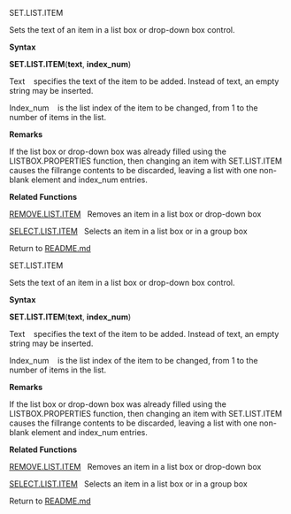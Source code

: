 SET.LIST.ITEM

Sets the text of an item in a list box or drop-down box control.

**Syntax**

**SET.LIST.ITEM**(**text**, **index\_num**)

Text    specifies the text of the item to be added. Instead of text, an
empty string may be inserted.

Index\_num    is the list index of the item to be changed, from 1 to the
number of items in the list.

**Remarks**

If the list box or drop-down box was already filled using the
LISTBOX.PROPERTIES function, then changing an item with SET.LIST.ITEM
causes the fillrange contents to be discarded, leaving a list with one
non-blank element and index\_num entries.

**Related Functions**

[REMOVE.LIST.ITEM](REMOVE.LIST.ITEM.md)   Removes an item in a list box or drop-down box

[SELECT.LIST.ITEM](SELECT.LIST.ITEM.md)   Selects an item in a list box or in a group box



Return to [README.md](README.md)

SET.LIST.ITEM

Sets the text of an item in a list box or drop-down box control.

**Syntax**

**SET.LIST.ITEM**(**text**, **index\_num**)

Text    specifies the text of the item to be added. Instead of text, an
empty string may be inserted.

Index\_num    is the list index of the item to be changed, from 1 to the
number of items in the list.

**Remarks**

If the list box or drop-down box was already filled using the
LISTBOX.PROPERTIES function, then changing an item with SET.LIST.ITEM
causes the fillrange contents to be discarded, leaving a list with one
non-blank element and index\_num entries.

**Related Functions**

[REMOVE.LIST.ITEM](REMOVE.LIST.ITEM.md)   Removes an item in a list box or drop-down box

[SELECT.LIST.ITEM](SELECT.LIST.ITEM.md)   Selects an item in a list box or in a group box



Return to [README.md](README.md)

